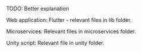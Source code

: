 TODO: Better explanation



Web application: Flutter - relevant files in lib folder.

Microservices: Relevant files in microservices folder.

Unity script: Relevant file in unity folder.
